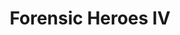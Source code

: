 ---
title:          Forensic Heroes IV

names:
  chinese:      法證先鋒IV
genre:          modern
episodes:       30
broadcast:
  start:        2020-01-01
  end:
unreleased:     true
producer:       Mui Siu-Ching
starring:       Raymond Wong, <mark>Selena Lee</mark>, Shaun Tam, Alice Chan, Rebecca Zhu, Roxanne Tong
synopsis:
role:           lead

characters:
  -
    fullname:       Man Ga-Hei
    identity:       Senior Forensic
    appearance:
---